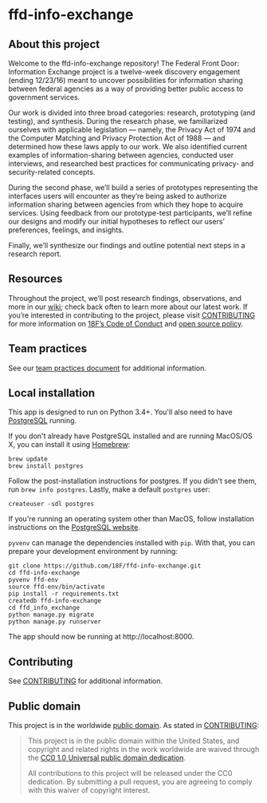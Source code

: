 # ffd-info-exchange

## About this project

Welcome to the ffd-info-exchange repository! The Federal Front Door: Information Exchange project is a twelve-week discovery engagement (ending 12/23/16) meant to uncover possibilities for information sharing between federal agencies as a way of providing better public access to government services. 

Our work is divided into three broad categories: research, prototyping (and testing), and synthesis. During the research phase, we familiarized ourselves with applicable legislation — namely, the Privacy Act of 1974 and the Computer Matching and Privacy Protection Act of 1988 — and determined how these laws apply to our work. We also identified current examples of information-sharing between agencies, conducted user interviews, and researched best practices for communicating privacy- and security-related concepts.

During the second phase, we’ll build a series of prototypes representing the interfaces users will encounter as they’re being asked to authorize information sharing between agencies from which they hope to acquire services. Using feedback from our prototype-test participants, we’ll refine our designs and modify our initial hypotheses to reflect our users’ preferences, feelings, and insights.

Finally, we’ll synthesize our findings and outline potential next steps in a research report.

## Resources

Throughout the project, we’ll post research findings, observations, and more in our [wiki](https://github.com/18F/ffd-info-exchange/wiki); check back often to learn more about our latest work. If you’re interested in contributing to the project, please visit [CONTRIBUTING](https://github.com/18F/ffd-info-exchange/blob/master/CONTRIBUTING.md) for more information on [18F’s Code of Conduct](https://github.com/18F/code-of-conduct/blob/master/code-of-conduct.md) and [open source policy](https://github.com/18f/open-source-policy).

## Team practices

See our [team practices document](/docs/team-practices.md) for additional information.

## Local installation

This app is designed to run on Python 3.4+. You'll also need to have [PostgreSQL](https://www.postgresql.org) running.

If you don't already have PostgreSQL installed and are running MacOS/OS X, you can install it using [Homebrew](http://brew.sh/):

```
brew update
brew install postgres
```

Follow the post-installation instructions for postgres. If you didn't see them, run `brew info postgres`. Lastly, make a default `postgres` user:

```
createuser -sdl postgres
```

If you're running an operating system other than MacOS, follow installation instructions on the [PostgreSQL website](https://www.postgresql.org).

`pyvenv` can manage the dependencies installed with `pip`. With that, you can prepare your development environment by running:

```
git clone https://github.com/18F/ffd-info-exchange.git
cd ffd-info-exchange
pyvenv ffd-env
source ffd-env/bin/activate
pip install -r requirements.txt
createdb ffd-info-exchange
cd ffd_info_exchange
python manage.py migrate
python manage.py runserver
```

The app should now be running at http://localhost:8000.

## Contributing

See [CONTRIBUTING](CONTRIBUTING.md) for additional information.

## Public domain

This project is in the worldwide [public domain](LICENSE.md). As stated in [CONTRIBUTING](CONTRIBUTING.md):

> This project is in the public domain within the United States, and copyright and related rights in the work worldwide are waived through the [CC0 1.0 Universal public domain dedication](https://creativecommons.org/publicdomain/zero/1.0/).
>
> All contributions to this project will be released under the CC0 dedication. By submitting a pull request, you are agreeing to comply with this waiver of copyright interest.
